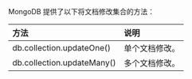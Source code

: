 MongoDB 提供了以下将文档修改集合的方法：

  方法                        |    说明
  :----------------------     |    :----
  db.collection.updateOne()   |    单个文档修改。
  db.collection.updateMany()  |    多个文档修改。
